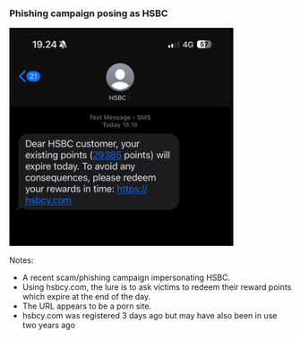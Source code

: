 ### Phishing campaign posing as HSBC

<img
src="https://github.com/thequietlife/phishing-analysis/blob/8e93520796099f59c61361f16ddaf73a159bfcef/images/hsbc.png"
alt="SMS impersonating HSBC" width="400"/>

Notes:

- A recent scam/phishing campaign impersonating HSBC.
- Using hsbcy.com, the lure is to ask victims to redeem their reward points which expire at the end of the day.
- The URL appears to be a porn site.
- hsbcy.com was registered 3 days ago but may have also been in use two years ago
  
